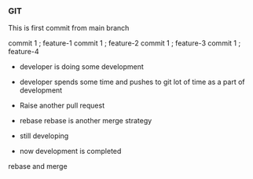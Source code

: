 ### GIT
This is first commit from main branch

commit 1 ; feature-1
commit 1 ; feature-2
commit 1 ; feature-3
commit 1 ; feature-4

* developer is doing some development
* developer spends some time and pushes to git lot of time as a part of development 
* Raise another pull request


* rebase
rebase is another merge strategy 
* still developing
* now development is completed

rebase and merge